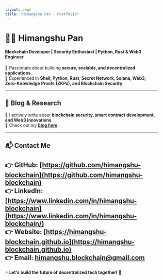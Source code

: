 ```yaml
---
layout: page
title: "Himangshu Pan - Portfolio"
---
```


# 👨‍💻 Himangshu Pan  
#### Blockchain Developer | Security Enthusiast | Python, Rust & Web3 Engineer  

🚀 Passionate about building **secure, scalable, and decentralized applications**.  
🔗 Experienced in **Shell, Python, Rust, Secret Network, Solana, Web3, Zero-Knowledge Proofs (ZKPs), and Blockchain Security**.

---

## 📢 Blog & Research  
📖 I actively write about **blockchain security, smart contract development, and Web3 innovations**.  
📝 Check out my **[blog here](https://himangshu-blockchain.github.io/blog)**!  

---

## 📬 Contact Me
👉 **GitHub:** [https://github.com/himangshu-blockchain](https://github.com/himangshu-blockchain)  
👉 **LinkedIn:** [https://www.linkedin.com/in/himangshu-blockchain](https://www.linkedin.com/in/himangshu-blockchain/)  
👉 **Website:** [https://himangshu-blockchain.github.io](https://himangshu-blockchain.github.io)  
👉 **Email:** [himangshu.blockchain@gmail.com](mailto:himangshu.blockchain@gmail.com)  
---

⭐ **Let's build the future of decentralized tech together!** 🚀  
